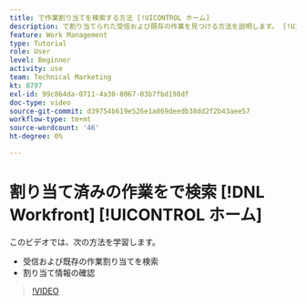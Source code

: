 ```yaml
---
title: で作業割り当てを検索する方法 [!UICONTROL ホーム]
description: で割り当てられた受信および既存の作業を見つける方法を説明します。 [!UICONTROL  ]. 次に、割り当て情報を確認します。
feature: Work Management
type: Tutorial
role: User
level: Beginner
activity: use
team: Technical Marketing
kt: 8797
exl-id: 99c864da-0711-4a30-8067-03b7fbd198df
doc-type: video
source-git-commit: d39754b619e526e1a869deedb38dd2f2b43aee57
workflow-type: tm+mt
source-wordcount: '46'
ht-degree: 0%

---
```


# 割り当て済みの作業をで検索 [!DNL Workfront] [!UICONTROL ホーム]

このビデオでは、次の方法を学習します。

* 受信および既存の作業割り当てを検索
* 割り当て情報の確認

>[!VIDEO](https://video.tv.adobe.com/v/335098/?quality=12)
